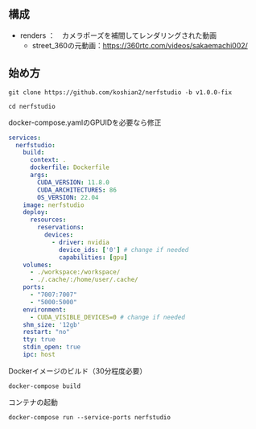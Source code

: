 ## 構成
* renders ：　カメラポーズを補間してレンダリングされた動画
    * street_360の元動画：https://360rtc.com/videos/sakaemachi002/

## 始め方
```console
git clone https://github.com/koshian2/nerfstudio -b v1.0.0-fix

cd nerfstudio
```

docker-compose.yamlのGPUIDを必要なら修正

```yaml
services:
  nerfstudio:
    build:
      context: .
      dockerfile: Dockerfile
      args:
        CUDA_VERSION: 11.8.0
        CUDA_ARCHITECTURES: 86
        OS_VERSION: 22.04
    image: nerfstudio
    deploy:
      resources:
        reservations:
          devices:
            - driver: nvidia
              device_ids: ['0'] # change if needed
              capabilities: [gpu]
    volumes:
      - ./workspace:/workspace/
      - ./.cache/:/home/user/.cache/
    ports:
      - "7007:7007"
      - "5000:5000"
    environment:
      - CUDA_VISIBLE_DEVICES=0 # change if needed
    shm_size: '12gb'      
    restart: "no"
    tty: true
    stdin_open: true
    ipc: host
```

Dockerイメージのビルド（30分程度必要）

```console
docker-compose build
```

コンテナの起動


```console
docker-compose run --service-ports nerfstudio
```


